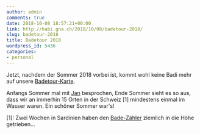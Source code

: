 ```yaml
---
author: admin
comments: true
date: 2018-10-08 18:57:21+00:00
link: http://habi.gna.ch/2018/10/08/badetour-2018/
slug: badetour-2018
title: Badetour 2018
wordpress_id: 5436
categories:
- personal
---
```


Jetzt, nachdem der Sommer 2018 vorbei ist, kommt wohl keine Badi mehr auf unsere [Badetour-Karte](http://umap.osm.ch/en/map/badetour-2018_1343).

Anfangs Sommer mal mit [Jan](http://pieceoplastic.com/) besprochen, Ende Sommer sieht es so aus, dass wir an immerhin 15 Orten in der Schweiz [1] mindestens einmal im Wasser waren.
Ein schöner Sommer war's!



[1]: Zwei Wochen in Sardinien haben den [Bade-Zähler](https://www.strava.com/athletes/5054491/training/log?sport=Triathlon&include_commutes=false#2018y10m) ziemlich in die Höhe getrieben...
